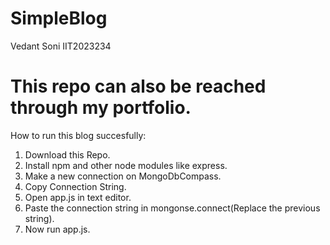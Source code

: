 # SimpleBlog
Vedant Soni
IIT2023234
# This repo can also be reached through my portfolio.
How to run this blog succesfully:

1. Download this Repo.
2. Install npm and other node modules like express.
3. Make a new connection on MongoDbCompass.
4. Copy Connection String.
5. Open app.js in text editor.
6. Paste the connection string in mongonse.connect(Replace the previous string).
7. Now run app.js.

